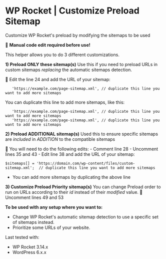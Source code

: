 # WP Rocket | Customize Preload Sitemap 

Customize WP Rocket's preload by modifying the sitemaps to be used

📝  **Manual code edit required before use!**

This helper allows you to do 3 different customizations. 

**1)  Preload ONLY these sitemap(s)**
Use this if you need to preload URLs in custom sitemaps *replacing* the automatic sitemaps detection.

📝  Edit the line 24 and add the URL of your sitemap:

       'https://example.com/page-sitemap.xml', // duplicate this line you want to add more sitemaps

You can duplicate this line to add more sitemaps, like this: 

       'https://example.com/page-sitemap.xml', // duplicate this line you want to add more sitemaps
       'https://example.com/page-sitemap.xml', // duplicate this line you want to add more sitemaps

 **2) Preload ADDITIONAL sitemap(s)**
 Used this to ensure specific sitemaps are *included* in *ADDITION* to the compatible sitemaps

📝  You will need to do the following edits:
	- Comment line 28
	- Uncomment lines 35 and 43
	- Edit line 38  and add the URL of your sitemap:

    $sitemaps[] = 'https://domain.com/wp-content/files/custom-sitemap.xml';  // duplicate this line you want to add more sitemaps
    
 - You can  add more sitemaps by duplicating the above line

 **3) Customize Preload Priority sitemap(s)**
 You can change Preload order to run on URLs according to their *id* instead of their *modified* value.
📝  Uncomment lines 49 and 53


**To be used with any setup where you want to:**
- Change WP Rocket's automatic sitemap detection to use a specific set of sitemaps instead.
- Prioritize some URLs of your website. 

Last tested with:
* WP Rocket 3.14.x
* WordPress 6.x.x